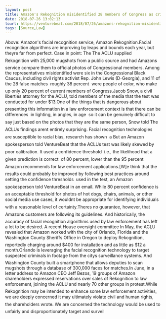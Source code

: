 ```yaml
---
layout: post
title: Amazon's Rekognition misidentified 28 members of Congress as criminals
date: 2018-07-26 13:02:13
tourl: https://venturebeat.com/2018/07/26/amazons-rekognition-misidentified-28-members-of-congress-as-criminals/
tags: [Source,Law]
---
```

Above: Amazon's facial recognition service, Amazon Rekognition.Facial recognition algorithms are improving by leaps and bounds each year, but theyre far from perfect. Case in point: The The ACLU supplied Rekognition with 25,000 mugshots from a public source and had Amazons service compare them to official photos of Congressional members. Among the representatives misidentified were six in the Congressional Black Caucus, including civil rights activist Rep. John Lewis (D-Georgia), and 11 of the 28 false matches  roughly 38 percent  were people of color, who make up only 20 percent of current members of Congress.Jacob Snow, a civil liberties attorney for the ACLU, told members of the media that the test was conducted for under $13.One of the things that is dangerous about presenting this information in a law enforcement context is that there can be differences  in lighting, in angles, in age  so it can be genuinely difficult to say just based on the photos that they are the same person, Snow told The ACLUs findings arent entirely surprising. Facial recognition technologies are susceptible to racial bias, research has shown  a But an Amazon spokesperson told VentureBeat that the ACLUs test was likely skewed by poor calibration. It used a confidence threshold  i.e., the likelihood that a given prediction is correct  of 80 percent, lower than the 95 percent Amazon recommends for law enforcement applications.[W]e think that the results could probably be improved by following best practices around setting the confidence thresholds  used in the test, an Amazon spokesperson told VentureBeat in an email. While 80 percent confidence is an acceptable threshold for photos of hot dogs, chairs, animals, or other social media use cases, it wouldnt be appropriate for identifying individuals with a reasonable level of certainty.Theres no guarantee, however, that Amazons customers are following its guidelines. And historically, the accuracy of facial recognition algorithms used by law enforcement has left a lot to be desired. A recent House oversight committee In May, the ACLU revealed that Amazon worked with the city of Orlando, Florida and the Washington County Sheriffs Office in Oregon to deploy Rekognition, reportedly charging around $400 for installation and as little as $12 a month.Orlando is leveraging the facial recognition technology to target suspected criminals in footage from the citys surveillance systems. And Washington County built a smartphone that allows deputies to scan mugshots through a database of 300,000 faces for matches.In June, in a letter address to Amazon CEO Jeff Bezos, 19 groups of Amazon shareholders expressed reservations over sales of Rekognition to law enforcement, joining the ACLU and nearly 70 other groups in protest.While Rekognition may be intended to enhance some law enforcement activities, we are deeply concerned it may ultimately violate civil and human rights, the shareholders wrote. We are concerned the technology would be used to unfairly and disproportionately target and surveil